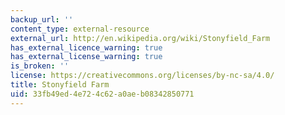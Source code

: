 ```yaml
---
backup_url: ''
content_type: external-resource
external_url: http://en.wikipedia.org/wiki/Stonyfield_Farm
has_external_licence_warning: true
has_external_license_warning: true
is_broken: ''
license: https://creativecommons.org/licenses/by-nc-sa/4.0/
title: Stonyfield Farm
uid: 33fb49ed-4e72-4c62-a0ae-b08342850771
---
```

